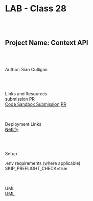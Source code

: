 # LAB - Class 28 <br>
<br><br>

## Project Name: Context API<br>
<br><br>

Author: Sian Culligan<br>

<br><br>

Links and Resources<br>
submission PR<br>
[Code Sandbox Submission](https://codesandbox.io/s/lab28taketwo-bll6n?file=/src/components/ToDoForm.js)
[PR](https://github.com/SianCulligan/401_lab28/pull/1)<br>
<br><br>

Deployment Links <br>
[Netlify](https://csb-bll6n.netlify.app/)

<br><br>

Setup<br>

.env requirements (where applicable)<br>
SKIP_PREFLIGHT_CHECK=true<br>

<br><br>
UML<br>
[UML](.assets/Lab28UML.png)
